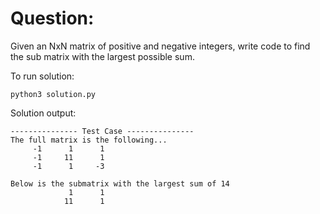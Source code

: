 # Question:
Given an NxN matrix of positive and negative integers, 
write code to find the sub matrix with the largest possible sum.


To run solution:
```
python3 solution.py
```

Solution output:
```
--------------- Test Case ---------------
The full matrix is the following...
     -1      1      1
     -1     11      1
     -1      1     -3

Below is the submatrix with the largest sum of 14
             1      1
            11      1
                     
```
